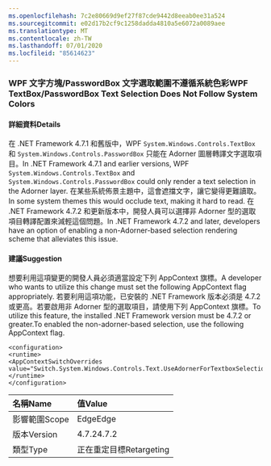 ```yaml
---
ms.openlocfilehash: 7c2e80669d9ef27f87cde9442d8eeab0ee31a524
ms.sourcegitcommit: e02d17b2cf9c1258dadda4810a5e6072a0089aee
ms.translationtype: MT
ms.contentlocale: zh-TW
ms.lasthandoff: 07/01/2020
ms.locfileid: "85614623"
---
```

### <a name="wpf-textboxpasswordbox-text-selection-does-not-follow-system-colors"></a><span data-ttu-id="3942b-101">WPF 文字方塊/PasswordBox 文字選取範圍不遵循系統色彩</span><span class="sxs-lookup"><span data-stu-id="3942b-101">WPF TextBox/PasswordBox Text Selection Does Not Follow System Colors</span></span>

#### <a name="details"></a><span data-ttu-id="3942b-102">詳細資料</span><span class="sxs-lookup"><span data-stu-id="3942b-102">Details</span></span>

<span data-ttu-id="3942b-103">在 .NET Framework 4.7.1 和舊版中，WPF `System.Windows.Controls.TextBox` 和 `System.Windows.Controls.PasswordBox` 只能在 Adorner 圖層轉譯文字選取項目。</span><span class="sxs-lookup"><span data-stu-id="3942b-103">In .NET Framework 4.7.1 and earlier versions, WPF `System.Windows.Controls.TextBox` and `System.Windows.Controls.PasswordBox` could only render a text selection in the Adorner layer.</span></span> <span data-ttu-id="3942b-104">在某些系統佈景主題中，這會遮擋文字，讓它變得更難讀取。</span><span class="sxs-lookup"><span data-stu-id="3942b-104">In some system themes this would occlude text, making it hard to read.</span></span>  <span data-ttu-id="3942b-105">在 .NET Framework 4.7.2 和更新版本中，開發人員可以選擇非 Adorner 型的選取項目轉譯配置來減輕這個問題。</span><span class="sxs-lookup"><span data-stu-id="3942b-105">In .NET Framework 4.7.2 and later, developers have an option of enabling a non-Adorner-based selection rendering scheme that alleviates this issue.</span></span>

#### <a name="suggestion"></a><span data-ttu-id="3942b-106">建議</span><span class="sxs-lookup"><span data-stu-id="3942b-106">Suggestion</span></span>

<span data-ttu-id="3942b-107">想要利用這項變更的開發人員必須適當設定下列 AppContext 旗標。</span><span class="sxs-lookup"><span data-stu-id="3942b-107">A developer who wants to utilize this change must set the following AppContext flag appropriately.</span></span>  <span data-ttu-id="3942b-108">若要利用這項功能，已安裝的 .NET Framework 版本必須是 4.7.2 或更高。若要啟用非 Adorner 型的選取項目，請使用下列 AppContext 旗標。</span><span class="sxs-lookup"><span data-stu-id="3942b-108">To utilize this feature, the installed .NET Framework version must be 4.7.2 or greater.To enabled the non-adorner-based selection, use the following AppContext flag.</span></span><pre><code class="lang-xml">&lt;configuration&gt;&#13;&#10;&lt;runtime&gt;&#13;&#10;&lt;AppContextSwitchOverrides value=&quot;Switch.System.Windows.Controls.Text.UseAdornerForTextboxSelectionRendering=false&quot;/&gt;&#13;&#10;&lt;/runtime&gt;&#13;&#10;&lt;/configuration&gt;&#13;&#10;</code></pre>

| <span data-ttu-id="3942b-109">名稱</span><span class="sxs-lookup"><span data-stu-id="3942b-109">Name</span></span>    | <span data-ttu-id="3942b-110">值</span><span class="sxs-lookup"><span data-stu-id="3942b-110">Value</span></span>       |
|:--------|:------------|
| <span data-ttu-id="3942b-111">影響範圍</span><span class="sxs-lookup"><span data-stu-id="3942b-111">Scope</span></span>   | <span data-ttu-id="3942b-112">Edge</span><span class="sxs-lookup"><span data-stu-id="3942b-112">Edge</span></span>        |
| <span data-ttu-id="3942b-113">版本</span><span class="sxs-lookup"><span data-stu-id="3942b-113">Version</span></span> | <span data-ttu-id="3942b-114">4.7.2</span><span class="sxs-lookup"><span data-stu-id="3942b-114">4.7.2</span></span>       |
| <span data-ttu-id="3942b-115">類型</span><span class="sxs-lookup"><span data-stu-id="3942b-115">Type</span></span>    | <span data-ttu-id="3942b-116">正在重定目標</span><span class="sxs-lookup"><span data-stu-id="3942b-116">Retargeting</span></span> |
